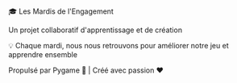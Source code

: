 🎓 Les Mardis de l'Engagement

Un projet collaboratif d'apprentissage et de création

💡 Chaque mardi, nous nous retrouvons pour améliorer notre jeu et apprendre ensemble

Propulsé par Pygame 🐍 | Créé avec passion ❤️

